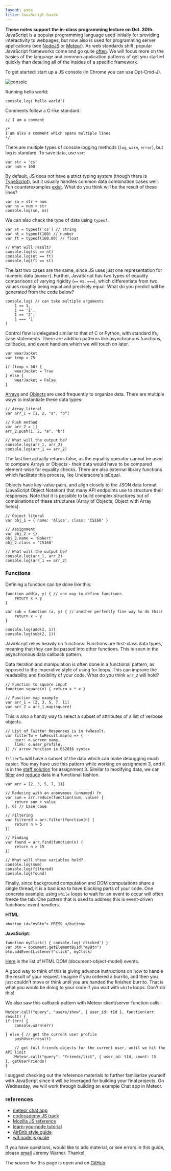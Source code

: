 ```yaml
---
layout: page
title: JavaScript Guide
---
```


**These notes support the in-class programming lecture on Oct. 30th.**
JavaScript is a popular programming language used initially for providing
interactivity to webpages, but now also is used for programming server
applications (see [NodeJS][node] or [Meteor][meteor]). As web standards shift,
popular JavaScript frameworks come and go quite [often][web]. We will focus
more on the basics of the language and common application patterns of get you
started quickly than detailing all of the insides of a specific framework.

To get started: start up a JS console (in Chrome you can use Opt-Cmd-J).

![console](./assets/images/console.png)

Running hello world:

    console.log('hello world')

Comments follow a C-like standard:

    // I am a comment

    /*
    I am also a comment which spans multiple lines
    */

There are multiple types of console logging methods (`log`, `warn`, `error`),
but log is standard. To save data, use `var`:

    var str = 'cs'
    var num = 160

By default, JS does not have a strict typing system (though there is
[TypeScript][ts]), but it usually handles common data combination cases well.
Fun counterexamples [exist][wat]. What do you think will be the result of these
lines?

    var sn = str + num
    var ns = num + str
    console.log(sn, ns)

We can also check the type of data using `typeof`.

    var st = typeof('cs') // string
    var nt = typeof(160) // number
    var ft = typeof(160.00) // float

    // What will result?
    console.log(st == nt)
    console.log(nt == ft)
    console.log(ft == st)

The last two cases are the same, since JS uses just one representation for
numeric data (`number`). Further, JavaScript has two types of equality
comparisons of varying rigidity (`==` vs. `===`), which differentiate from two
values roughly being equal and precisely equal. What do you predict will be
generated from the code below?

    console.log( // can take multiple arguments
        1 == 1,
        1 == '1',
        1 == '2',
        1 === '1'
    )

Control flow is delegated similar to that of C or Python, with standard ifs,
case statements. There are addition patterns like asynchronous functions,
callbacks, and event handlers which we will touch on later.

    var wearJacket
    var temp = 75

    if (temp < 50) {
        wearJacket = True
    } else {
        wearJacket = False
    }

[Arrays][marr] and [Objects][mobj] are used frequently to organize data. There
are multiple ways to instantiate these data types:

    // Array literal
    var arr_1 = [1, 2, "a", "b"]

    // Push method
    var arr_2 = []
    arr_2.push(1, 2, "a", "b")

    // What will the output be?
    console.log(arr_1, arr_2)
    console.log(arr_1 == arr_2)

The last line actually returns false, as the equality operator cannot be used
to compare Arrays or Objects - their data would have to be compared
element-wise for equality checks. There are also external library functions
which facilitate this process, like Underscore's isEqual.

Objects have key-value pairs, and align closely to the JSON data format
(JavaScript Object Notation) that many API endpoints use to structure their
responses. Note that it is possible to build complex structures out of
combinations of these structures (Array of Objects, Object with Array fields).

    // Object literal
    var obj_1 = { name: 'Alice', class: 'CS160' }

    // Assignment
    var obj_2 = {}
    obj_2.name = 'Robert'
    obj_2.class = 'CS160'

    // What will the output be?
    console.log(arr_1, arr_2)
    console.log(arr_1 == arr_2)

### Functions

Defining a function can be done like this:

    function add(x, y) { // one way to define functions
        return x + y
    }

    var sub = function (x, y) { // another perfectly fine way to do this!
        return x - y
    }

    console.log(add(2, 1))
    console.log(sub(2, 1))

JavaScript relies heavily on functions. Functions are first-class data types,
meaning that they can be passed into other functions. This is seen in the
asynchronous data callback pattern.

Data iteration and manipulation is often done in a functional pattern, as
opposed to the imperative style of using for loops. This can improve
the readability and flexibility of your code. What do you think `arr_2` will
hold?

    // Function to square input
    function square(x) { return x * x }

    // Function map example
    var arr_1 = [2, 3, 5, 7, 11]
    var arr_2 = arr_1.map(square)

This is also a handy way to select a subset of attributes of a list of verbose
objects.

    // List of Twitter Responses is in twResult.
    var filterTw = twResult.map(o => {
        user: o.screen_name,
        link: o.user_profile,
    }) // arrow function is ES2016 syntax

`filterTw` will have a subset of the data which can make debugging much easier.
You may have use this pattern while working on assignment 3, and it is in the
[staff solution][soln] for assignment 3. Similar to modifying data, we can
[filter][mfil] and [reduce][mred] data in a functional fashion.

    var arr = [2, 3, 5, 7, 11]

    // Reducing with an anonymous (unnamed) fn
    var sum = arr.reduce(function(sum, value) {
        return sum + value
    }, 0) // base case

    // Filtering
    var filtered = arr.filter(function(n) {
        return n > 5
    })

    // Finding
    var found = arr.find(function(n) {
        return n > 15
    })

    // What will these variables hold?
    console.log(sum)
    console.log(filtered)
    console.log(found)

Finally, since background computation and DOM computations share a single
thread, it is a bad idea to have blocking parts of your code. One concrete
example: using `while` loops to wait for an event to occur will often freeze
the tab. One pattern that is used to address this is event-driven functions:
event handlers.

**HTML**:

    <button id="myBtn"> PRESS </button>

**JavaScript**:

    function myClick() { console.log('clicked') }
    var btn = document.getElementById("myBtn")
    btn.addEventListener("click", myClick)

[Here][dom] is the list of HTML DOM (document-object-model) events.

A good way to think of this is giving advance instructions on how to handle the
result of your request. Imagine if you ordered a burrito, and then you just
couldn't move or think until you are handed the finished burrito. That is what
you would be doing to your code if you wait with `while` loops. Don't do this!

We also saw this callback pattern with Meteor client/server function calls:

    Meteor.call("query", "users/show", { user_id: tId }, function(err, result) {
    if (err) {
        console.warn(err)

    } else { // get the current user profile
        pushUser(result)

        // get full friends objects for the current user, until we hit the API limit
        Meteor.call("query", "friends/list", { user_id: tId, count: 15   }, getUserFriends)
    }

I suggest checking out the reference materials to further familiarize yourself
with JavaScript since it will be leveraged for building your final projects. On
Wednesday, we will work through building an example Chat app in Meteor.


### references

- [meteor chat app][mchat]
- [codecademy JS track][codecad]
- [Mozilla JS reference][mozilla]
- [learn-you-node tutorial][learnyounode]
- [AirBnb style guide][ajs]
- [w3 node js guide][w3node]

If you have questions, would like to add material, or see errors in this guide,
please [email](/#course-staff) Jeremy Warner. Thanks!

The source for this page is open and on [GitHub][gh].

[ajs]:https://github.com/airbnb/javascript
[node]:https://nodejs.org/en/
[soln]:https://github.com/cs160-berkeley/twitter-graph-solution/blob/master/client/main.js#L36-L46
[meteor]:https://www.meteor.com/
[mchat]:https://themeteorchef.com/tutorials/building-a-chat-application
[marr]:https://developer.mozilla.org/en-US/docs/Web/JavaScript/Reference/Global_Objects/Array
[mobj]:https://developer.mozilla.org/en-US/docs/Web/JavaScript/Reference/Global_Objects/Object
[mfil]:https://developer.mozilla.org/en-US/docs/Web/JavaScript/Reference/Global_Objects/Array/Filter
[mred]:https://developer.mozilla.org/en-US/docs/Web/JavaScript/Reference/Global_Objects/Array/Reduce
[codecad]:https://www.codecademy.com/en/tracks/javascript
[wat]:https://www.destroyallsoftware.com/talks/wat
[mozilla]:https://developer.mozilla.org/en-US/docs/Learn/Getting_started_with_the_web/JavaScript_basics
[gh]:https://github.com/cs160-berkeley/website/blob/master/js-guide.md
[web]:https://hackernoon.com/how-it-feels-to-learn-javascript-in-2016-d3a717dd577f
[learnyounode]:https://github.com/workshopper/learnyounode
[dom]:https://www.w3schools.com/jsref/dom_obj_event.asp
[w3node]:https://www.w3schools.com/nodejs/nodejs_get_started.asp
[ts]:https://www.typescriptlang.org/

